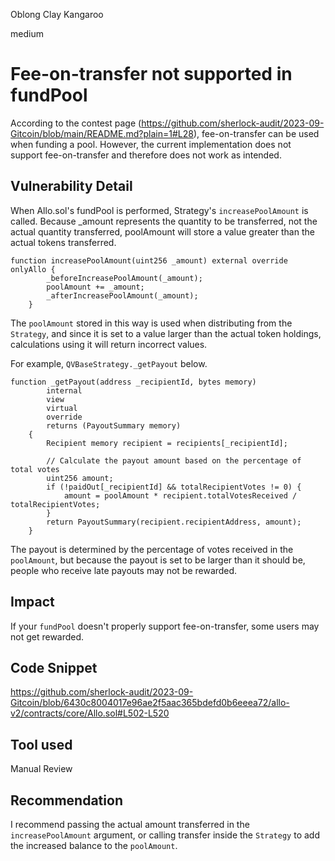 Oblong Clay Kangaroo

medium

# Fee-on-transfer not supported in fundPool
According to the contest page (https://github.com/sherlock-audit/2023-09-Gitcoin/blob/main/README.md?plain=1#L28), fee-on-transfer can be used when funding a pool.
However, the current implementation does not support fee-on-transfer and therefore does not work as intended.

## Vulnerability Detail
When Allo.sol's fundPool is performed, Strategy's `increasePoolAmount` is called. Because _amount represents the quantity to be transferred, not the actual quantity transferred, poolAmount will store a value greater than the actual tokens transferred.

```solidity
function increasePoolAmount(uint256 _amount) external override onlyAllo {
        _beforeIncreasePoolAmount(_amount);
        poolAmount += _amount;
        _afterIncreasePoolAmount(_amount);
    }
```

The `poolAmount` stored in this way is used when distributing from the `Strategy`, and since it is set to a value larger than the actual token holdings, calculations using it will return incorrect values.

For example, `QVBaseStrategy._getPayout` below.

```solidity
function _getPayout(address _recipientId, bytes memory)
        internal
        view
        virtual
        override
        returns (PayoutSummary memory)
    {
        Recipient memory recipient = recipients[_recipientId];

        // Calculate the payout amount based on the percentage of total votes
        uint256 amount;
        if (!paidOut[_recipientId] && totalRecipientVotes != 0) {
            amount = poolAmount * recipient.totalVotesReceived / totalRecipientVotes;
        }
        return PayoutSummary(recipient.recipientAddress, amount);
    }
```
The payout is determined by the percentage of votes received in the `poolAmount`, but because the payout is set to be larger than it should be, people who receive late payouts may not be rewarded.

## Impact
If your `fundPool` doesn't properly support fee-on-transfer, some users may not get rewarded.

## Code Snippet
https://github.com/sherlock-audit/2023-09-Gitcoin/blob/6430c8004017e96ae2f5aac365bdefd0b6eeea72/allo-v2/contracts/core/Allo.sol#L502-L520
## Tool used

Manual Review

## Recommendation
I recommend passing the actual amount transferred in the `increasePoolAmount` argument, or calling transfer inside the `Strategy` to add the increased balance to the `poolAmount`.